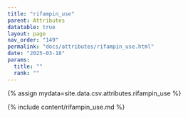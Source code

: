```yaml
---
title: "rifampin_use"
parent: Attributes
datatable: true
layout: page
nav_order: "149"
permalink: "docs/attributes/rifampin_use.html"
date: "2025-03-18"
params:
  title: ""
  rank: ""
---
```

{% assign mydata=site.data.csv.attributes.rifampin_use %} 

{% include content/rifampin_use.md %}

